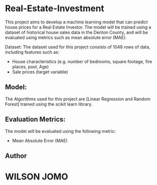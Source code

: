 # Real-Estate-Investment

This project aims to develop a machine learning model that can predict house prices for a Real Estate Investor. The model will be trained using a dataset of historical house sales data in the Denton County, and will be evaluated using metrics such as mean absolute error (MAE).

Dataset:
The dataset used for this project consists of 1048 rows of data, including features such as:

- House characteristics (e.g. number of bedrooms, square footage, fire places, pool, Age)
- Sale prices (target variable)

## Model:
The Algorithms used for this project are [Linear Regression and Random Forest] trained using the scikit learn library.

## Evaluation Metrics:
The model will be evaluated using the following metric:

- Mean Absolute Error (MAE)

## Author
# WILSON JOMO
